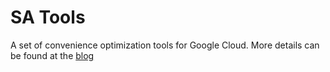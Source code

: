 # SA Tools

A set of convenience optimization tools for Google Cloud. More details can be
found at the
[blog](https://opensource.googleblog.com/2023/12/open-sourcing-tools-for-google-cloud-performance-and-resource-optimization.html)
